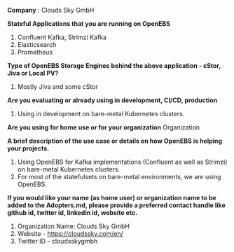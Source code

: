 **Company** : Clouds Sky GmbH

**Stateful Applications that you are running on OpenEBS**
1. Confluent Kafka, Strimzi Kafka
2. Elasticsearch
3. Prometheus

**Type of OpenEBS Storage Engines behind the above application - cStor, Jiva or Local PV?**
1. Mostly Jiva and some cStor

**Are you evaluating or already using in development, CI/CD, production**
1. Using in development on bare-metal Kubernetes clusters.

**Are you using for home use or for your organization**
Organization

**A brief description of the use case or details on how OpenEBS is helping your projects.**
1. Using OpenEBS for Kafka implementations (Confluent as well as Strimzi) on bare-metal Kubernetes clusters.
2. For most of the statefulsets on bare-metal environments, we are using OpenEBS.

**If you would like your name (as home user) or organization name to be added to the Adopters.md, please provide a preferred contact handle like github id, twitter id, linkedin id, website etc.**
1. Organization Name: Clouds Sky GmbH
2. Website - https://cloudssky.com/en/
3. Twitter ID - cloudsskygmbh
